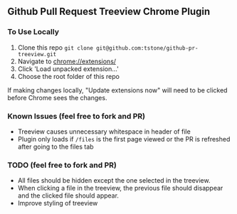 ## Github Pull Request Treeview Chrome Plugin

### To Use Locally

1. Clone this repo `git clone git@github.com:tstone/github-pr-treeview.git`
1. Navigate to [chrome://extensions/](chrome://extensions/)
1. Click 'Load unpacked extension...'
1. Choose the root folder of this repo

If making changes locally, "Update extensions now" will need to be clicked before Chrome sees the changes.

### Known Issues (feel free to fork and PR)

* Treeview causes unnecessary whitespace in header of file
* Plugin only loads if `/files` is the first page viewed or the PR is refreshed after going to the files tab

### TODO (feel free to fork and PR)

* All files should be hidden except the one selected in the treeview.
* When clicking a file in the treeview, the previous file should disappear and the clicked file should appear.
* Improve styling of treeview
